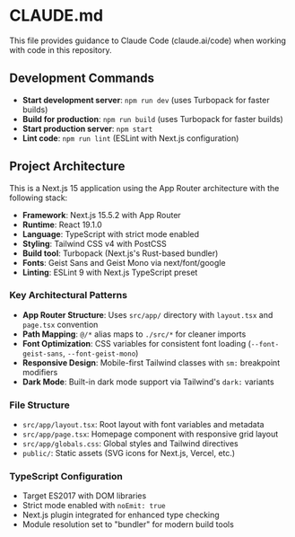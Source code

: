 # CLAUDE.md

This file provides guidance to Claude Code (claude.ai/code) when working with code in this repository.

## Development Commands

- **Start development server**: `npm run dev` (uses Turbopack for faster builds)
- **Build for production**: `npm run build` (uses Turbopack for faster builds)  
- **Start production server**: `npm start`
- **Lint code**: `npm run lint` (ESLint with Next.js configuration)

## Project Architecture

This is a Next.js 15 application using the App Router architecture with the following stack:

- **Framework**: Next.js 15.5.2 with App Router
- **Runtime**: React 19.1.0
- **Language**: TypeScript with strict mode enabled
- **Styling**: Tailwind CSS v4 with PostCSS
- **Build tool**: Turbopack (Next.js's Rust-based bundler)
- **Fonts**: Geist Sans and Geist Mono via next/font/google
- **Linting**: ESLint 9 with Next.js TypeScript preset

### Key Architectural Patterns

- **App Router Structure**: Uses `src/app/` directory with `layout.tsx` and `page.tsx` convention
- **Path Mapping**: `@/*` alias maps to `./src/*` for cleaner imports
- **Font Optimization**: CSS variables for consistent font loading (`--font-geist-sans`, `--font-geist-mono`)
- **Responsive Design**: Mobile-first Tailwind classes with `sm:` breakpoint modifiers
- **Dark Mode**: Built-in dark mode support via Tailwind's `dark:` variants

### File Structure

- `src/app/layout.tsx`: Root layout with font variables and metadata
- `src/app/page.tsx`: Homepage component with responsive grid layout
- `src/app/globals.css`: Global styles and Tailwind directives
- `public/`: Static assets (SVG icons for Next.js, Vercel, etc.)

### TypeScript Configuration

- Target ES2017 with DOM libraries
- Strict mode enabled with `noEmit: true`
- Next.js plugin integrated for enhanced type checking
- Module resolution set to "bundler" for modern build tools